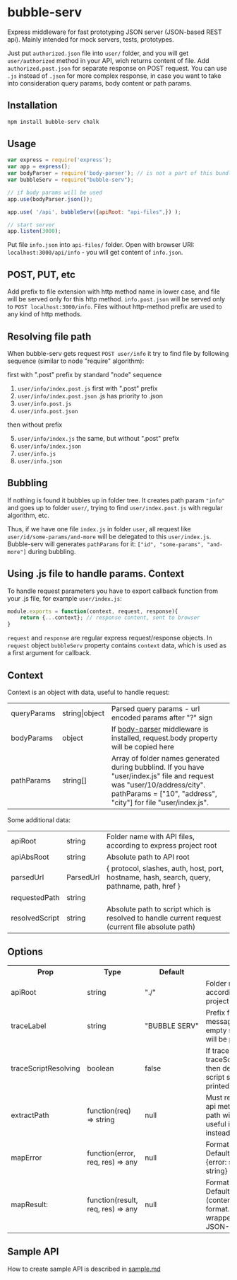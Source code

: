 # bubble-serv

Express middleware for fast prototyping JSON server (JSON-based REST api). Mainly intended for mock servers, tests, prototypes.

Just put `authorized.json` file into `user/` folder, and you will get `user/authorized` method in your API, wich returns content of file. Add `authorized.post.json` for separate response on POST request. You can use `.js` instead of `.json` for more complex response, in case you want to take into consideration query params, body content or path params.

## Installation

```Bash
npm install bubble-serv chalk
```

## Usage

```JavaScript
var express = require('express');
var app = express();
var bodyParser = require('body-parser'); // is not a part of this bundle
var bubbleServ = require("bubble-serv");

// if body params will be used
app.use(bodyParser.json());

app.use( '/api', bubbleServ({apiRoot: "api-files",}) );

// start server
app.listen(3000);
```

Put file `info.json` into `api-files/` folder. Open with browser URI: `localhost:3000/api/info` - you will get content of `info.json`.

## POST, PUT, etc

Add prefix to file extension with http method name in lower case, and file will be served only for this http method. `info.post.json` will be served only to `POST localhost:3000/info`. Files without http-method prefix are used to any kind of http methods.

## Resolving file path

When bubble-serv gets request `POST user/info` it try to find file by following sequence (similar to node "require" algorithm):

first with ".post" prefix by standard "node" sequence

1. `user/info/index.post.js` first with ".post" prefix
1. `user/info/index.post.json` .js has priority to .json
1. `user/info.post.js`
1. `user/info.post.json`

then without prefix

5. `user/info/index.js` the same, but without ".post" prefix
1. `user/info/index.json`
1. `user/info.js`
1. `user/info.json`

## Bubbling

If nothing is found it bubbles up in folder tree. It creates path param `"info"` and goes up to folder `user/`, trying to find `user/index.post.js` with regular algorithm, etc.

Thus, if we have one file `index.js` in folder `user`, all request like `user/id/some-params/and-more` will be delegated to this `user/index.js`. Bubble-serv will generates `pathParams` for it: `["id", "some-params", "and-more"]` during bubbling.

## Using .js file to handle params. Context

To handle request parameters you have to export callback function from your .js file, for example `user/index.js`:

```JavaScript
module.exports = function(context, request, response){
    return {...context}; // response content, sent to browser
}
```

`request` and `response` are regular express request/response objects. In `request` object `bubbleServ` property contains `context` data, which is used as a first argument for callback.

## Context

Context is an object with data, useful to handle request:

<table>
    <tr>
        <td>queryParams</td>
        <td>string|object</td>
        <td>Parsed query params - url encoded params after "?" sign</td>
    </tr>
    <tr>
        <td>bodyParams</td>
        <td>object</td>
        <td>If <a href="https://www.npmjs.com/package/body-parser">body-parser</a> middleware is installed, request.body property will be copied here</td>
    </tr>
    <tr>
        <td>pathParams</td>
        <td>string[]</td>
        <td>Array of folder names generated during bubblind. If you have "user/index.js" file and request was "user/10/address/city". pathParams = ["10", "address", "city"] for file "user/index.js".</td>
    </tr>
</table>

Some additional data:

<table>
    <tr>
        <td>apiRoot</td>
        <td>string</td>
        <td>Folder name with API files, according to express project root</td>
    </tr>
    <tr>
        <td>apiAbsRoot</td>
        <td>string</td>
        <td>Absolute path to API root</td>
    </tr>
    <tr>
        <td>parsedUrl</td>
        <td>ParsedUrl</td>
        <td>
            {
                protocol,
                slashes,
                auth,
                host,
                port,
                hostname,
                hash,
                search,
                query,
                pathname,
                path,
                href
            }
        </td>
    </tr>
    <tr>
        <td>requestedPath</td>
        <td>string</td>
        <td></td>
    </tr>
    <tr>
        <td>resolvedScript</td>
        <td>string</td>
        <td>Absolute path to script which is resolved to handle current request (current file absolute path)</td>
    </tr>
</table>

## Options

<table>
    <tr>
        <th>Prop</th>
        <th>Type</th>
        <th>Default</th>
        <th>Description</th>
    </tr>
    <tr>
        <td>apiRoot</td>
        <td>string</td>
        <td>"./"</td>
        <td>Folder name with API files, according to express project root</td>
    </tr>
    <tr>
        <td>traceLabel</td>
        <td>string</td>
        <td>"BUBBLE&nbsp;SERV"</td>
        <td>Prefix for console messages. If NULL or empty string, no messages will be printed to console</td>
    </tr>
    <tr>
        <td>traceScriptResolving</td>
        <td>boolean</td>
        <td>false</td>
        <td>If traceLabel is set, and traceScriptResolving=TRUE, then details of working script searhing will be printed to console</td>
    </tr>
    <tr>
        <td>extractPath</td>
        <td>function(req) => string</td>
        <td>null</td>
        <td>Must return string - path to api method. If Null - URI path will be taken. Can be useful if RPC is used instead of REST</td>
    </tr>
    <!-- <tr>
        <td>delay</td>
        <td>number|null</td>
        <td>null</td>
        <td>network delay simulation - number or function</td>
    </tr> -->
    <tr>
        <td>mapError</td>
        <td>function(error, req, res) => any</td>
        <td>null</td>
        <td>Format error function. Default error format is: {error: string, message: string}</td>
    </tr>
    <tr>
        <td>mapResult:</td>
        <td>function(result, req, res) => any</td>
        <td>null</td>
        <td>Format response function. Default is pure result (content of file) in JSON format. Useful for common wrappers, transports as JSON-RPC 2.0 wrapper</td>
    </tr>
</table>

## Sample API

How to create sample API is described in [sample.md](https://github.com/m-kant/bubble-serv/blob/master/sample.md)
